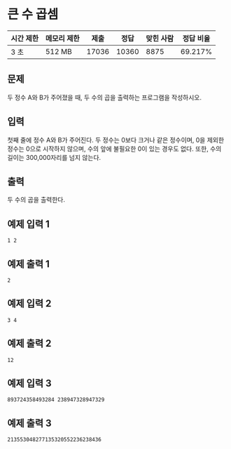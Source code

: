

# 큰 수 곱셈

| 시간 제한 | 메모리 제한 | 제출 | 정답 | 맞힌 사람 | 정답 비율 |
| --- | --- | --- | --- | --- | --- |
| 3 초 | 512 MB | 17036 | 10360 | 8875 | 69.217% |

## 문제

두 정수 A와 B가 주어졌을 때, 두 수의 곱을 출력하는 프로그램을 작성하시오.

## 입력

첫째 줄에 정수 A와 B가 주어진다. 두 정수는 0보다 크거나 같은 정수이며, 0을 제외한 정수는 0으로 시작하지 않으며, 수의 앞에 불필요한 0이 있는 경우도 없다. 또한, 수의 길이는 300,000자리를 넘지 않는다.

## 출력

두 수의 곱을 출력한다.

## 예제 입력 1

```
1 2

```

## 예제 출력 1

```
2

```

## 예제 입력 2

```
3 4

```

## 예제 출력 2

```
12

```

## 예제 입력 3

```
893724358493284 238947328947329

```

## 예제 출력 3

```
213553048277135320552236238436
```
